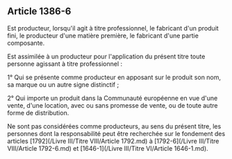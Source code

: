 Article 1386-6
----
Est producteur, lorsqu'il agit à titre professionnel, le fabricant d'un produit
fini, le producteur d'une matière première, le fabricant d'une partie
composante.

Est assimilée à un producteur pour l'application du présent titre toute personne
agissant à titre professionnel :

1° Qui se présente comme producteur en apposant sur le produit son nom, sa
marque ou un autre signe distinctif ;

2° Qui importe un produit dans la Communauté européenne en vue d'une vente,
d'une location, avec ou sans promesse de vente, ou de toute autre forme de
distribution.

Ne sont pas considérées comme producteurs, au sens du présent titre, les
personnes dont la responsabilité peut être recherchée sur le fondement des
articles [1792](/Livre III/Titre VIII/Article 1792.md) à [1792-6](/Livre III/Titre VIII/Article 1792-6.md) et [1646-1](/Livre III/Titre VI/Article 1646-1.md).
